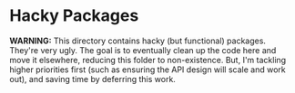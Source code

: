 Hacky Packages
==============

**WARNING:** This directory contains hacky (but functional) packages. They're very ugly. The goal is to eventually clean up the code here and move it elsewhere, reducing this folder to non-existence. But, I'm tackling higher priorities first (such as ensuring the API design will scale and work out), and saving time by deferring this work.
